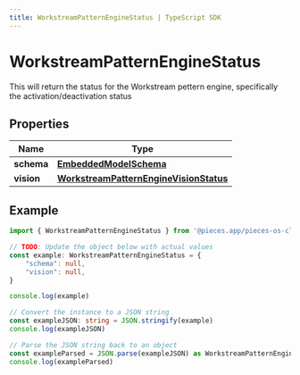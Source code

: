```yaml
---
title: WorkstreamPatternEngineStatus | TypeScript SDK
---
```



# WorkstreamPatternEngineStatus

This will return the status for the Workstream pettern engine, specifically the activation/deactivation status

## Properties

Name | Type
------------ | -------------
**schema** | [**EmbeddedModelSchema**](EmbeddedModelSchema)
**vision** | [**WorkstreamPatternEngineVisionStatus**](WorkstreamPatternEngineVisionStatus)

## Example

```typescript
import { WorkstreamPatternEngineStatus } from '@pieces.app/pieces-os-client'

// TODO: Update the object below with actual values
const example: WorkstreamPatternEngineStatus = {
    "schema": null,
    "vision": null,
}

console.log(example)

// Convert the instance to a JSON string
const exampleJSON: string = JSON.stringify(example)
console.log(exampleJSON)

// Parse the JSON string back to an object
const exampleParsed = JSON.parse(exampleJSON) as WorkstreamPatternEngineStatus
console.log(exampleParsed)
```


